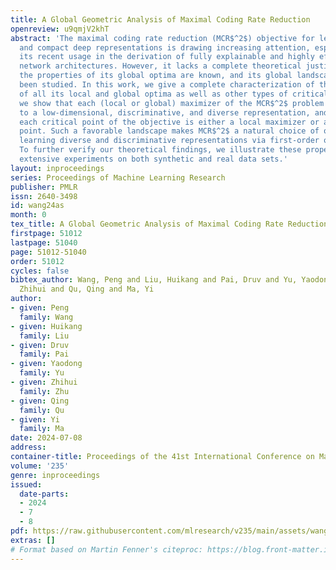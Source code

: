 ```yaml
---
title: A Global Geometric Analysis of Maximal Coding Rate Reduction
openreview: u9qmjV2khT
abstract: 'The maximal coding rate reduction (MCR$^2$) objective for learning structured
  and compact deep representations is drawing increasing attention, especially after
  its recent usage in the derivation of fully explainable and highly effective deep
  network architectures. However, it lacks a complete theoretical justification: only
  the properties of its global optima are known, and its global landscape has not
  been studied. In this work, we give a complete characterization of the properties
  of all its local and global optima as well as other types of critical points. Specifically,
  we show that each (local or global) maximizer of the MCR$^2$ problem corresponds
  to a low-dimensional, discriminative, and diverse representation, and furthermore,
  each critical point of the objective is either a local maximizer or a strict saddle
  point. Such a favorable landscape makes MCR$^2$ a natural choice of objective for
  learning diverse and discriminative representations via first-order optimization.
  To further verify our theoretical findings, we illustrate these properties with
  extensive experiments on both synthetic and real data sets.'
layout: inproceedings
series: Proceedings of Machine Learning Research
publisher: PMLR
issn: 2640-3498
id: wang24as
month: 0
tex_title: A Global Geometric Analysis of Maximal Coding Rate Reduction
firstpage: 51012
lastpage: 51040
page: 51012-51040
order: 51012
cycles: false
bibtex_author: Wang, Peng and Liu, Huikang and Pai, Druv and Yu, Yaodong and Zhu,
  Zhihui and Qu, Qing and Ma, Yi
author:
- given: Peng
  family: Wang
- given: Huikang
  family: Liu
- given: Druv
  family: Pai
- given: Yaodong
  family: Yu
- given: Zhihui
  family: Zhu
- given: Qing
  family: Qu
- given: Yi
  family: Ma
date: 2024-07-08
address:
container-title: Proceedings of the 41st International Conference on Machine Learning
volume: '235'
genre: inproceedings
issued:
  date-parts:
  - 2024
  - 7
  - 8
pdf: https://raw.githubusercontent.com/mlresearch/v235/main/assets/wang24as/wang24as.pdf
extras: []
# Format based on Martin Fenner's citeproc: https://blog.front-matter.io/posts/citeproc-yaml-for-bibliographies/
---
```

